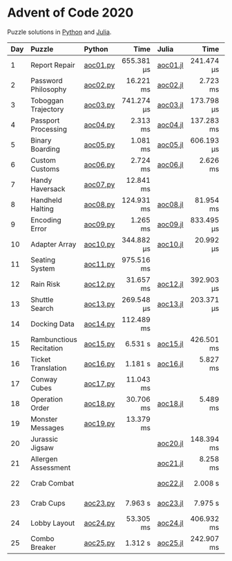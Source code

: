 # Advent of Code 2020

Puzzle solutions in [Python](https://www.python.org/) and [Julia](https://julialang.org/).

| Day  | Puzzle                  | Python                                          |       Time | Julia                                           |       Time |     Memory |
| :--- | :---------------------- | :---------------------------------------------- | ---------: | :---------------------------------------------- | ---------: | ---------: |
| 1    | Report Repair           | [aoc01.py](01_report_repair/aoc01.py)           | 655.381 μs | [aoc01.jl](01_report_repair/aoc01.jl)           | 241.474 μs | 303.22 KiB |
| 2    | Password Philosophy     | [aoc02.py](02_password_philosophy/aoc02.py)     |  16.221 ms | [aoc02.jl](02_password_philosophy/aoc02.jl)     |   2.723 ms |   2.93 MiB |
| 3    | Toboggan Trajectory     | [aoc03.py](03_toboggan_trajectory/aoc03.py)     | 741.274 μs | [aoc03.jl](03_toboggan_trajectory/aoc03.jl)     | 173.798 μs | 185.33 KiB |
| 4    | Passport Processing     | [aoc04.py](04_passport_processing/aoc04.py)     |   2.313 ms | [aoc04.jl](04_passport_processing/aoc04.jl)     | 137.283 ms |   6.76 MiB |
| 5    | Binary Boarding         | [aoc05.py](05_binary_boarding/aoc05.py)         |   1.081 ms | [aoc05.jl](05_binary_boarding/aoc05.jl)         | 606.193 μs | 263.36 KiB |
| 6    | Custom Customs          | [aoc06.py](06_custom_customs/aoc06.py)          |   2.724 ms | [aoc06.jl](06_custom_customs/aoc06.jl)          |   2.626 ms |   3.09 MiB |
| 7    | Handy Haversack         | [aoc07.py](07_handy_haversack/aoc07.py)         |  12.841 ms |                                                 |            |            |
| 8    | Handheld Halting        | [aoc08.py](08_handheld_halting/aoc08.py)        | 124.931 ms | [aoc08.jl](08_handheld_halting/aoc08.jl)        |  81.954 ms |  22.14 MiB |
| 9    | Encoding Error          | [aoc09.py](09_encoding_error/aoc09.py)          |   1.265 ms | [aoc09.jl](09_encoding_error/aoc09.jl)          | 833.495 μs |   1.83 MiB |
| 10   | Adapter Array           | [aoc10.py](10_adapter_array/aoc10.py)           | 344.882 μs | [aoc10.jl](10_adapter_array/aoc10.jl)           |  20.992 μs |  24.44 KiB |
| 11   | Seating System          | [aoc11.py](11_seating_system/aoc11.py)          | 975.516 ms |                                                 |            |            |
| 12   | Rain Risk               | [aoc12.py](12_rain_risk/aoc12.py)               |  31.657 ms | [aoc12.jl](12_rain_risk/aoc12.jl)               | 392.903 μs | 443.28 KiB |
| 13   | Shuttle Search          | [aoc13.py](13_shuttle_search/aoc13.py)          | 269.548 μs | [aoc13.jl](13_shuttle_search/aoc13.jl)          | 203.371 μs | 170.13 KiB |
| 14   | Docking Data            | [aoc14.py](14_docking_data/aoc14.py)            | 112.489 ms |                                                 |            |            |
| 15   | Rambunctious Recitation | [aoc15.py](15_rambunctious_recitation/aoc15.py) |    6.531 s | [aoc15.jl](15_rambunctious_recitation/aoc15.jl) | 426.501 ms | 114.45 MiB |
| 16   | Ticket Translation      | [aoc16.py](16_ticket_translation/aoc16.py)      |    1.181 s | [aoc16.jl](16_ticket_translation/aoc16.jl)      |   5.827 ms |   8.96 MiB |
| 17   | Conway Cubes            | [aoc17.py](17_conway_cubes/aoc17.py)            |  11.043 ms |                                                 |            |            |
| 18   | Operation Order         | [aoc18.py](18_operation_order/aoc18.py)         |  30.706 ms | [aoc18.jl](18_operation_order/aoc18.jl)         |   5.489 ms |   8.02 MiB |
| 19   | Monster Messages        | [aoc19.py](19_monster_messages/aoc19.py)        |  13.379 ms |                                                 |            |            |
| 20   | Jurassic Jigsaw         |                                                 |            | [aoc20.jl](20_jurassic_jigsaw/aoc20.jl)         | 148.394 ms | 125.52 MiB |
| 21   | Allergen Assessment     |                                                 |            | [aoc21.jl](21_allergen_assessment/aoc21.jl)     |   8.258 ms |  10.10 MiB |
| 22   | Crab Combat             |                                                 |            | [aoc22.jl](22_crab_combat/aoc22.jl)             |    2.008 s | 972.04 MiB |
| 23   | Crab Cups               | [aoc23.py](23_crab_cups/aoc23.py)               |    7.963 s | [aoc23.jl](23_crab_cups/aoc23.jl)               |    7.975 s |   6.79 GiB |
| 24   | Lobby Layout            | [aoc24.py](24_lobby_layout/aoc24.py)            |  53.305 ms | [aoc24.jl](24_lobby_layout/aoc24.jl)            | 406.932 ms | 238.16 MiB |
| 25   | Combo Breaker           | [aoc25.py](25_combo_breaker/aoc25.py)           |    1.312 s | [aoc25.jl](25_combo_breaker/aoc25.jl)           | 242.907 ms | 562.15 MiB |
